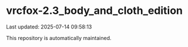 # vrcfox-2.3_body_and_cloth_edition

Last updated: 2025-07-14 09:58:13

This repository is automatically maintained.
